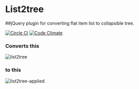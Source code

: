 # List2tree 
##jQuery plugin for converting flat item list to collapsible tree.

[![Circle CI](https://circleci.com/gh/alexdesignworks/jquery-list2tree.svg?style=shield)](https://circleci.com/gh/alexdesignworks/jquery-list2tree) [![Code Climate](https://codeclimate.com/github/alexdesignworks/jquery-list2tree/badges/gpa.svg)](https://codeclimate.com/github/alexdesignworks/jquery-list2tree)

### Converts this
![list2tree](https://cloud.githubusercontent.com/assets/378794/15003413/f22cf92c-11ee-11e6-8fff-6803ecb4e6f0.png)
### to this
![list2tree-applied](https://cloud.githubusercontent.com/assets/378794/15003412/f1fce976-11ee-11e6-8c2d-160219e58501.gif)
